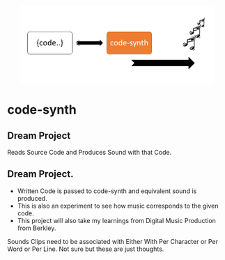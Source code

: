 <p align="center">
    <img src="./etc/images/code-synth.png" height="180">
</p>

# code-synth 
## Dream Project
Reads Source Code and Produces Sound with that Code.

## Dream Project.

* Written Code is passed to code-synth and equivalent sound is produced.
* This is also an experiment to see how music corresponds to the given code.
* This project will also take my learnings from Digital Music Production from Berkley.


Sounds Clips need to be associated with  Either With Per Character or Per Word or Per Line.
Not sure but these are just thoughts.


